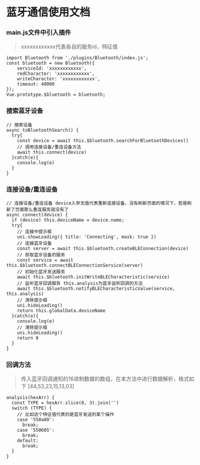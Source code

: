 <!--
 * @Descriptin: 蓝牙通信使用文档
 * @Version: 0.1
 * @Autor: boide gui
 * @Date: 2021-07-02 14:33:23
 * @LastEditors: boide gui
 * @LastEditTime: 2021-07-28 18:35:22
-->
# 蓝牙通信使用文档

### main.js文件中引入插件
> xxxxxxxxxxxx代表各自的服务id，特征值
```
import Bluetooth from './plugins/Bluetooth/index.js';
const bluetooth = new Bluetooth({
	serviceId: 'xxxxxxxxxxxx',
	redCharacter: 'xxxxxxxxxxxx',
	writeCharacter: 'xxxxxxxxxxxx',
	timeout: 40000
});
Vue.prototype.$bluetooth = bluetooth;
```

### 搜索蓝牙设备
```
// 搜索设备
async toBluetoothSearch() {
  try{
    const device = await this.$bluetooth.searchForBluetoothDevices()
    // 调用连接设备/重连设备方法
    await this.connect(device)
  }catch(e){
    console.log(e)
  }
}
```

### 连接设备/重连设备
```
// 连接设备/重连设备 device入参无值代表重新连接设备，没有刷新页面的情况下，若是刷新了页面那么重连服务就没有了
async connect(device) {
  if (device) this.deviceName = device.name;
  try{
    // 连接中提示框
    uni.showLoading({ title: 'Connecting', mask: true })
    // 连接蓝牙设备
    const server = await this.$bluetooth.createBLEConnection(device)
    // 获取蓝牙设备的服务
    const service = await this.$bluetooth.connectBLEConnectionService(server)
    // 初始化蓝牙发送服务
    await this.$bluetooth.initWriteBLECharacteristic(service)
    // 监听蓝牙回调服务 this.analysis为蓝牙监听回调的方法
    await this.$bluetooth.notifyBLECharacteristicValue(service, this.analysis)
    // 清除提示框
    uni.hideLoading()
    return this.globalData.deviceName
  }catch(e){
    console.log(e)
    // 清除提示框
    uni.hideLoading()
    return 0
  }
}
```

### 回调方法
> 传入蓝牙回调通知的16进制数据的数组，在本方法中进行数据解析，格式如下
> [44,53,23,15,13,03]
```
analysis(hexArr) {
  const TYPE = hexArr.slice(0, 3).join('')
  switch (TYPE) {
    // 比如这个特征值代表的是蓝牙发送的某个操作
    case '550a80':
      break;
    case '550605':
      break;
    default:
      break;
  }
}
```